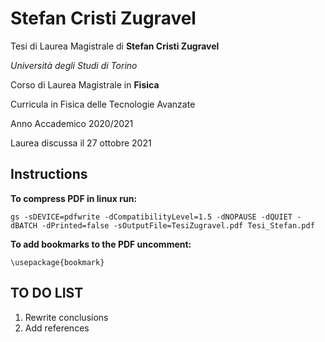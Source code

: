 # Stefan Cristi Zugravel

Tesi di Laurea Magistrale di **Stefan Cristi Zugravel**

*Università degli Studi di Torino*

Corso di Laurea Magistrale in **Fisica**

Curricula in Fisica delle Tecnologie Avanzate

Anno Accademico 2020/2021

Laurea discussa il 27 ottobre 2021

## Instructions

**To compress PDF in linux run:**

```
gs -sDEVICE=pdfwrite -dCompatibilityLevel=1.5 -dNOPAUSE -dQUIET -dBATCH -dPrinted=false -sOutputFile=TesiZugravel.pdf Tesi_Stefan.pdf
```

**To add bookmarks to the PDF uncomment:**

```
\usepackage{bookmark}
```

## TO DO LIST
1. Rewrite conclusions
2. Add references